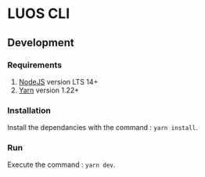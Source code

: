 # LUOS CLI

## Development

### Requirements

1. [NodeJS](https://nodejs.org/) version LTS 14+
2. [Yarn](https://yarnpkg.com/) version 1.22+

### Installation

Install the dependancies with the command : `yarn install`.

### Run

Execute the command : `yarn dev`.
